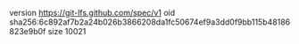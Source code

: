 version https://git-lfs.github.com/spec/v1
oid sha256:6c892af7b2a24b026b3866208da1fc50674ef9a3dd0f9bb115b48186823e9b0f
size 10021
